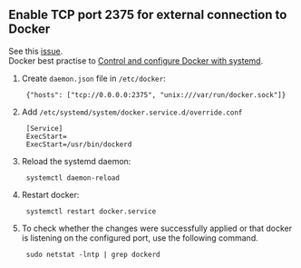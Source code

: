 Enable TCP port 2375 for external connection to Docker
------------------------------------------------------

See this [issue](https://github.com/moby/moby/issues/25471).  
Docker best practise to [Control and configure Docker with systemd](https://docs.docker.com/engine/admin/systemd/#/custom-docker-daemon-options).  

1. Create `daemon.json` file in `/etc/docker`:

        {"hosts": ["tcp://0.0.0.0:2375", "unix:///var/run/docker.sock"]}

2. Add `/etc/systemd/system/docker.service.d/override.conf`

        [Service]
        ExecStart=
        ExecStart=/usr/bin/dockerd


3. Reload the systemd daemon:

        systemctl daemon-reload

4. Restart docker:

        systemctl restart docker.service
   
5. To check whether the changes were successfully applied or that docker is listening on the configured port, use the following command.

        sudo netstat -lntp | grep dockerd
